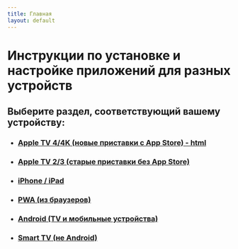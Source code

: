 ```yaml
---
title: Главная
layout: default
---
```

# Инструкции по установке и настройке приложений для разных устройств

## Выберите раздел, соответствующий вашему устройству:


- ### <a href="instructions/appletv4" target="_blank" rel="noopener">Apple TV 4/4K (новые приставки с App Store) - html</a>
- ### <a href="instructions/appletv3" target="_blank" rel="noopener">Apple TV 2/3 (старые приставки без App Store)</a>
- ### <a href="instructions/ios" target="_blank" rel="noopener">iPhone / iPad</a>
- ### <a href="instructions/pwa" target="_blank" rel="noopener">PWA (из браузеров)</a>
- ### <a href="instructions/android" target="_blank" rel="noopener">Android (TV и мобильные устройства)</a>
- ### <a href="instructions/smarttv" target="_blank" rel="noopener">Smart TV (не Android)</a>
